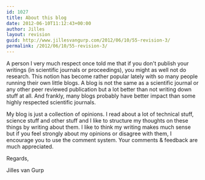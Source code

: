 ```yaml
---
id: 1027
title: About this blog
date: 2012-06-10T11:12:43+00:00
author: Jilles
layout: revision
guid: http://www.jillesvangurp.com/2012/06/10/55-revision-3/
permalink: /2012/06/10/55-revision-3/
---
```

A person I very much respect once told me that if you don't publish your writings (in scientific journals or proceedings), you might as well not do research. This notion has become rather popular lately with so many people running their own little blogs. A blog is not the same as a scientific journal or any other peer reviewed publication but a lot better than not writing down stuff at all. And frankly, many blogs probably have better impact than some highly respected scientific journals. 

My blog is just a collection of opinions. I read about a lot of technical stuff, science stuff and other stuff and I like to structure my thoughts on these things by writing about them. I like to think my writing makes much sense but if you feel strongly about my opinions or disagree with them, I encourage you to use the comment system. Your comments & feedback are much appreciated.

Regards,

Jilles van Gurp